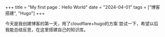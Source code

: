 +++
title = "My first page：Hello World"
date = "2024-04-01"
tags = ["博客搭建", "Hugo"]
+++

今天是我创建博客的第一天，用了cloudflare+hugo的方案
尝试一下，希望以后我能总结反思，在这里搭建自己的知识库。
